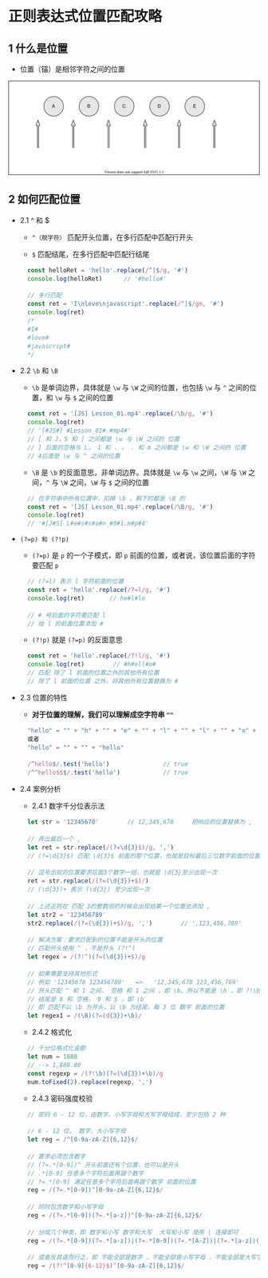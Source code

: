 # 正则表达式位置匹配攻略

## 1 什么是位置

- 位置（锚）是相邻字符之间的位置

![image text](./images/position.drawio.svg)

## 2 如何匹配位置

- 2.1 ^ 和 $

  - `^（脱字符）` 匹配开头位置，在多行匹配中匹配行开头

  - `$` 匹配结尾，在多行匹配中匹配行结尾
  ```js
    const helloRet = 'hello'.replace(/^|$/g, '#')
    console.log(helloRet)      // '#hello#'

    // 多行匹配
    const ret = 'I\nlove\njavascript'.replace(/^|$/gm, '#')
    console.log(ret)
    /*
    #I#
    #love#
    #javascript#
    */
  ```

- 2.2 `\b` 和 `\B`

  - `\b` 是单词边界，具体就是 `\w` 与 `\W` 之间的位置，也包括 `\w` 与 `^` 之间的位置，和 `\w` 与 `$` 之间的位置 
  ```js
    const ret = '[JS] Lesson_01.mp4'.replace(/\b/g, '#')
    console.log(ret)
    // '[#JS#] #Lesson_01#.#mp4#'
    // [ 和 J，S 和 ] 之间都是 \w 与 \W 之间的 位置
    // ] 后面的空格与 L， 1 和 . ， . 和 m 之间都是 \w 和 \W 之间的 位置
    // 4后面是 \w 与 ^ 之间的位置

  ```

  - `\B` 是 `\b` 的反面意思，非单词边界。具体就是 `\w` 与 `\w` 之间，`\W` 与 `\W` 之间，`^` 与 `\W` 之间，`\W` 与 `$` 之间的位置
  ```js
    // 在字符串中所有位置中，扣掉 \b ，剩下的都是 \B 的
    const ret = '[JS] Lesson_01.mp4'.replace(/\B/g, '#')
    console.log(ret)
    // '#[J#S] L#e#s#s#o#n_#0#1.m#p#4'

  ```

- `(?=p) 和 (?!p)`

  - `(?=p)` 是 `p` 的一个子模式，即 `p` 前面的位置，或者说，该位置后面的字符要匹配 `p`
  ```js
    // (?=l) 表示 l 字符前面的位置
    const ret = 'hello'.replace(/?=l/g, '#')
    console.log(ret)       // he#l#lo

    // # 号后面的字符要匹配 l
    // 给 l 的前面位置添加 #

  ```
  - `(?!p)` 就是 `(?=p)` 的反面意思
  ```js
    const ret = 'hello'.replace(/?!l/g, '#')
    console.log(ret)        // #h#ell#o#
    // 匹配 除了 l 前面的位置之外的其他所有位置
    // 除了 l 前面的位置 之外，将其他所有位置替换为 #

  ```

- 2.3 位置的特性

  - **对于位置的理解，我们可以理解成空字符串 `""`**
  ```js
    "hello" = "" + "h" + "" + "e" + "" + "l" + "" + "l" + "" + "o" + ""
    或者
    "hello" = "" + "" + "hello"

    /^hello$/.test('hello')               // true
    /^^hello$$$/.test('hello')            // true

  ```

- 2.4 案例分析

  - 2.4.1 数字千分位表示法
  ```js
    let str = '12345678'        // 12,345,678     把响应的位置替换为 ,
    
    // 弄出最后一个 ,
    let ret = str.replace(/(?=\d{3}$)/g, ',') 
    // (?=\d{3}$) 匹配 \d{3}$ 前面的那个位置，也就是目标最后三位数字前面的位置

    // 逗号出现的位置要求后面3个数字一组，也就是 \d{3}至少出现一次
    ret = str.replace(/(?=(\d{3})+$)/)
    // (\d{3})+ 表示 (\d{3}) 至少出现一次

    // 上述正则在 匹配 3的整数倍的时候会出现给第一个位置也添加 , 
    let str2 = '123456789'
    str2.replace(/(?=(\d{3})+$)/g, ',')        // ',123,456,789'

    // 解决方案：要求匹配到的位置不能是开头的位置
    // 匹配开头使用 ^ ，不是开头 (?!^)
    let regex = /(?!^)(?=(\d{3})+$)/g

    // 如果需要支持其他形式
    // 例如 '12345678 123456789'   =>   '12,345,678 123,456,789'
    // 开头匹配 ^ 和 1 之间， 空格 和 1 之间 ，即 \b。所以不能是 \b ，即 ?!\b ，等价于  \B
    // 结尾是 8 和 空格， 9 和 $ ，即 \b
    // 即 匹配不以 \b 为开头，以 \b 为结尾，每 3 位 数字 前面的位置
    let regex1 = /(\B)(?=(d{3})+\b)/

  ```

  - 2.4.2 格式化
  ```js
    // 千分位格式化金额
    let num = 1888
    // --> 1,888.00
    const regexp = /(?!\b)(?=(\d{3})+\b)/g
    num.toFixed(2).replace(regexp, ',')
  
  ```

  - 2.4.3 密码强度校验
  ```js
    // 密码 6 - 12 位，由数字、小写字母和大写字母组成，至少包括 2 种
    
    // 6 - 12 位， 数字，大小写字母
    let reg = /^[0-9a-zA-Z]{6,12}$/ 

    // 要求必须包含数字
    // (?=.*[0-9])^ 开头前面还有个位置，也可以是开头
    // .*[0-9] 任意多个字符后面再跟个数字
    // ?=.*[0-9] 满足任意多个字符后面再跟个数字 前面的位置
    reg = /(?=.*[0-9])^[0-9a-zA-Z]{6,12}$/

    // 同时包含数字和小写字母
    reg = /(?=.*[0-9])(?=.*[a-z])^[0-9a-zA-Z]{6,12}$/

    // 分成几个种类，即 数字和小写 数字和大写  大写和小写 使用 | 连接即可
    reg = /(?=.*[0-9])(?=.*[a-z])|(?=.*[0-9])(?=.*[A-Z])|(?=.*[a-z])(?=.*[A-Z])^[0-9a-zA-Z]$/

    // 或者反其道而行之，即 不能全部是数字 、不能全部是小写字母 、不能全部是大写字母
    reg = /(?!^[0-9]{6-12}$)^[0-9a-zA-Z]{6,12}$/


  ```

